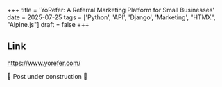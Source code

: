 +++
title = 'YoRefer: A Referral Marketing Platform for Small Businesses'
date = 2025-07-25
tags = ['Python', 'API', 'Django', 'Marketing', "HTMX", "Alpine.js"]
draft = false
+++

## Link

https://www.yorefer.com/

🚧 Post under construction 🚧
